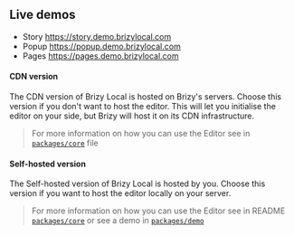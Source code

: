 ## Live demos
- Story https://story.demo.brizylocal.com
- Popup https://popup.demo.brizylocal.com
- Pages https://pages.demo.brizylocal.com

#### CDN version

The CDN version of Brizy Local is hosted on Brizy's servers. Choose this version if you don't want to host the editor. This will let you initialise the editor on your side, but Brizy will host it on its CDN infrastructure.

> For more information on how you can use the Editor see in  [`packages/core`](https://github.com/EasyBrizy/Brizy-Local/blob/master/packages/core/docs/cdn.MD) file

#### Self-hosted version

The Self-hosted version of Brizy Local is hosted by you. Choose this version if you want to host the editor locally on your server.

> For more information on how you can use the Editor see in README [`packages/core`](https://github.com/EasyBrizy/Brizy-Local/blob/master/packages/core/docs/self-hosted.MD) or see a demo in [`packages/demo`](https://github.com/EasyBrizy/Brizy-Local/blob/master/packages/demo/README.MD)
